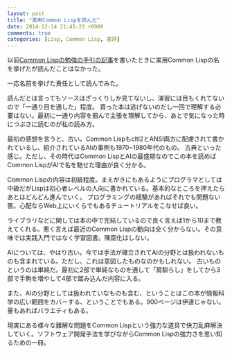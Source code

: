 ```yaml
---
layout: post
title: "実用Common Lispを読んだ"
date: 2014-12-14 21:45:23 +0900
comments: true
categories: [Lisp, Common Lisp, 書評]
---
```

以前[Common Lispの勉強の手引の記事](http://keens.github.io/blog/2014/10/20/lisp-ja/)を書いたときに実用Common Lispの名を挙げたが読んだことはなかった。

一応名前を挙げた責任として読んでみた。
<!-- more -->
読んだとは言ってもソースはざっくりしか見てないし、演習には目もくれてないので「一通り目を通した」程度。
買った本は逃げないのだし一回で理解する必要はない。最初に一通り内容を掴んで主張を理解してから、あとで気になった時につぶさに読むのが私の読み方。

最初の感想を言うと、古い。Common Lispもcltl2とANSI両方に配慮されて書かれているし、紹介されているAIの事例も1970~1980年代のもの。
古典といった感じ。ただし、その時代はCommon LispとAIの最盛期なのでこの本を読めばCommon LispがAIで名を馳せた理由が良く分かる。

Common Lispの内容は初級程度。まえがきにもあるようにプログラマとしては中級だがLispは初心者レベルの人向に書かれている。基本的なところを押えたらあとはどんどん進んでいく。
プログラミングの経験があればそれでも問題ない筈。心配ならWeb上にいくらでもあるチュートリアルをこなせば良い。

ライブラリなどに関しては本の中で完結しているので良く言えば1から10まで教えてくれる。悪く言えば最近のCommon Lispの動向は全く分からない。その意味では実践入門ではなく学習図書。陳腐化はしない。

AIについては、やはり古い。今では手法が確立されてAIの分野とは扱われないものも含まれている。ただし、これは意図したものなのかもしれない。
古いものというのは単純だ。最初に2部で単純なものを通して「肩馴らし」をしてから3部で手駒を増やして4部で踏み込んだ内容に入る。

また、AIの分野としては扱われていなものも含む、ということはこの本が情報科学の広い範囲をカバーする、ということでもある。900ベージは伊達じゃない。量もあればバラエティもある。

現実にある様々な難解な問題をCommon Lispという強力な道具で快刀乱麻解決していく。ソフトウェア開発手法を学びながらCommon Lispの強力さを思い知るための一冊。
